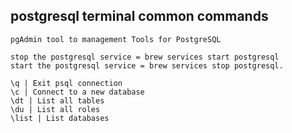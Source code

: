 ## postgresql terminal common commands

    pgAdmin tool to management Tools for PostgreSQL
    
    stop the postgresql service = brew services start postgresql
    start the postgresql service = brew services stop postgresql.

    \q | Exit psql connection
    \c | Connect to a new database
    \dt | List all tables
    \du | List all roles
    \list | List databases